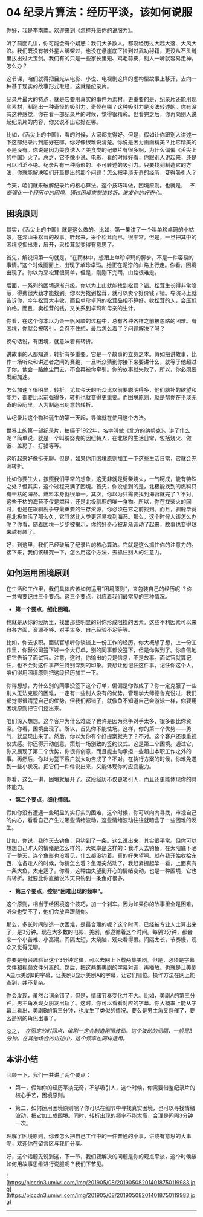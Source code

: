 # 04 纪录片算法：经历平淡，该如何说服

你好，我是李南南。欢迎来到《怎样升级你的说服力》。

听了前面几讲，你可能会有个疑惑：我们大多数人，都没经历过大起大落、大风大浪。我们既没有被外星人绑架过，也没在悬崖底下捡到过武功秘籍，更没从石头缝里拔出过大宝剑。我们有的只是一些家长里短、鸡毛蒜皮，别人一听就容易走神。怎么办？

这节课，咱们就得把目光从电影、小说、电视剧这样的虚构型故事上移开，去向一种基于现实的故事形式取经，这就是纪录片。

纪录片最大的特点，就是它要用真实的事件为素材。更重要的是，纪录片还能用现实素材，制造出一种奇怪的吸引力。奇怪在哪？这种吸引力是没法转述的。你有没有这种感觉，你在看一部纪录片的时候，觉得很精彩。但看完之后，你再向别人说起纪录片的内容，你又说不出它好在哪。

比如，《舌尖上的中国》，看的时候，大家都觉得好。但是，假如让你跟别人讲述一下这部纪录片到底好在哪，你好像很难说清楚。你说是因为画面精美？比它精美的不是没有。你说是因为美食诱人？美食类的纪录片有很多啊，为什么偏偏《舌尖上的中国》火了。总之，它不像小说、电影，看的时候好看，你跟别人讲起来，还是可以滔滔不绝。纪录片有一种隐形的、不可转述的吸引力。只要找到制造它的方法，你就能解决咱们开篇提出的那个问题：怎么把平淡无奇的经历，变得吸引人？

今天，咱们就来破解纪录片的核心算法。这个技巧叫做，困境原则。也就是，  *不断强化一个经历中的困境，通过困境来制造转折，激发你的好奇心。*

## 困境原则

其实，《舌尖上的中国》就是这么做的。比如，第一集讲了一个叫单珍卓玛的小姑娘，在深山采松茸的故事。听起来，采个松茸而已，很平常。但是，一旦把其中的困境挖掘出来，展开，采松茸就变得有意思了。

首先，解说词第一句就是，“在雨林中，想跟上单珍卓玛的脚步，不是一件容易的事情。”这个时候画面上，出现了单珍卓玛。她正在泥泞的山路上行走。你看，困境出现了。你以为采松茸很简单，但是，刚刚下完雨，山路很难走。

后面，一系列的困境逐渐升级。你以为上山就能找到松茸？错。松茸生长得非常隐蔽，得费很大劲才能找到。你以为找到松茸，就可以卖个好价钱？错。导演马上就告诉你，今年松茸大丰收，而且单珍卓玛的松茸品相不算好。收松茸的人，会压低价格。而且，卖松茸的钱，又关系到卓玛和母亲的生计。

你看，在这个你本以为会一帆风顺的过程中，总有各种各样之前被忽略的困难。有困境，你就会被吸引。会忍不住想，最后怎么着了？问题解决了吗？

换句话说，有困境，就意味着有转折。

讲故事的人都知道，转折有多重要。它是一个故事的立身之本。假如把讲故事，比作一场听众和讲述者之间的赛跑，一旦听众猜到你接下来要讲什么，就等于他超过了你。他会一路绝尘而去，不会再被你牵引。你的故事就失败了。所以，你必须要发起加速。

怎么加速？很明显，转折。尤其今天的听众比以前要聪明得多，他们脑补的欲望和能力，都要比以前强得多，转折也就变得更重要。而困境原则，就是帮你在平淡无奇的经历里，人为制造出刻意的转折。

从纪录片这个物种诞生的第一天起，导演就在使用这个方法。

世界上的第一部纪录片，拍摄于1922年，名字叫做《北方的纳努克》。讲了什么呢？简单说，就是一个叫纳努克的因纽特人，在北极的生活日常，包括烧火、做饭、盖房子、打猎等等。

这听起来好像挺无聊。但是，如果你用困境原则加工一下这些生活日常，它就会充满转折。

比如你要生火，按照我们平常的想象，这无非就是劈柴烧火，一气呵成，能有特殊之处？但其实，这个过程充满了困境。首先，你没想到的是，北极能找到的燃料只有干枯的海苔。燃料本身就很单一。其次，你以为只需要找到海苔就完了？不对。这些干枯的海苔不仅是燃料，还是北极驯鹿的唯一食物。所以，你在找柴火的同时，也是在跟驯鹿争夺最重要的生存资源，你必须在它之前找到。而且，驯鹿毕竟在北极生活了那么久，它当然比人类更容易找到海苔。那么，这个时候人该怎么办呢？你看，随着困境一步步被揭示，你的好奇心被渐渐调动了起来，故事也变得越来越有趣了。

好，到这里，我们已经破解了纪录片的核心算法。它就是这么抓住你的注意力的。接下来，我们该研究一下，怎么用这个方法，去抓住别人的注意力。

## 如何运用困境原则

在生活和工作里，我们具体应该如何运用“困境原则”，来包装自己的经历呢 ？你一共需要记住三个要点。这三个要点，对应着我们最常见的三种情况。

* **第一个要点，细化困境。** 

也就是从你的经历里，找出那些明显的对你形成阻挠的因素。这些不利因素可以来自各方面，资源不够、对手太多、自己经验不足等等。

比如，你去求职。面试官想听你谈谈上一份工作的经历。你大概想了想，上一份工作里，你替公司签下过一个大订单，别的同事都没签下，但是你做到了。你自信地把它告诉了面试官。注意，这时，你输出的只是信息，不是故事。面试官就算记住，也不会对这件事产生特别深刻的印象。要想让他记住这件事，记住你这个人，咱们得用困境原则把这段经历加工一下。

你得想想，为什么别的同事没签下这个订单，偏偏是你做成了？你一定克服了一些别人无法克服的困难，一定有一些别人没有的优势。管理学大师德鲁克说过，我们都觉得很清楚自己的优势，但我们都错了，就像鱼不知道自己会游泳一样，你要用困境原则把它们挖出来。

咱们深入想想。这个客户为什么难谈？也许是因为竞争对手太多，很多都比你资深。你看，困境出现了。所以，首先你不能怯场。这样，你的第一个优势——勇气，就显现出来了。然后，你以为你有个好提案就完了？不对。这个客户还很重视仪式感。你还得开动创意，策划一场别致的签约仪式。这是第二个困境。通过它，你又展现了第二个优势，你很有创意，而且能主动承担一些超出本职工作之外的事。再然后，你以为签下客户就大功告成了？不对。在执行方案的时候，你难免遇到一些小状况。把它们一件件说出来，又能体现你的应变能力。

你看，这么一讲，困境就展开了。这段经历不仅更吸引人，而且还更能体现你的具体能力。

* **第二个要点，细化情绪。** 

假如你没有遭遇一些明显的实打实的困难，这个时候，你可以向内寻找，审视自己的内心，看看自己产生过哪些情绪波动，这些情绪波动往往就暗含了一些困难的发生。

比如，你说，我昨天去钓鱼，只钓到了一条。这么说出来，其实很平常。但你可以想想自己昨天的情绪是怎么样的，大概率是这样的：我昨天去钓鱼，在太阳底下晒了一整天，连个鱼影也没看见，什么都没钓着。真的好失望啊。就在我开始收拾东西，准备走人的时候，你猜怎么着？鱼漂突然动了。我赶紧提起竿一看，上面真有一条大鱼，太走运了。你看，这种由失望到开心的情绪变动，也是一种困境，它也有转折。就要比你直接说昨天只钓到一条鱼好很多。

* **第三个要点，控制“困难出现的频率”。** 

这个原则，相当于给困境这个技巧，加一个刹车。因为如果你的故事里全是困难，听众也受不了，他们会放弃跟随你。

那么，多长时间制造一次困难，是最合理的呢？这个时间，已经被专业人士算出来了，是3分钟。现在大多数的电影、美剧，都遵循着这个时间。每隔3分钟，都会来一个小苦难、小高潮。间隔太短，太烧脑，观众看得累。间隔太长，节奏慢，观众又觉得无聊。

你要是有兴趣验证这个3分钟定律，可以去网上下载两集美剧。但是，必须是字幕文件和视频文件分离的。然后，把这两集美剧的字幕对调，再播放。也就是让美剧A显示美剧B的字幕，让美剧B显示美剧A的字幕，让它们错位。操作方法在网上能查到，并不复杂。

你会发现，虽然台词全错了，但是，情绪节奏变化并不大。比如，美剧A的第三分钟，男主角发现女朋友出轨了。这时，你可以看看对应的字幕。你大概率上能从字幕上看出，美剧B的第三分钟，也发生了类似的情况。要么是男主角又悲催了，要么是别的角色出事了。

总之，  *在固定的时间点，编剧一定会制造剧情波动。这个波动的间隔，一般是3分钟。在其他场合的讲述中，这个频率也同样适用。*

## 本讲小结

回顾一下，我们一共讲了两个要点：

* 第一，假如你的经历平淡无奇，不够吸引人，这个时候，你需要借鉴纪录片的核心手艺，困境原则。

* 第二，如何运用困境原则呢？你可以在细节中寻找真实困境，也可以寻找情绪波动，把它加工成困境。同时，转折出现的频率不能太高，合理是间隔3分钟一次。

理解了困境原则，你该怎么把自己工作中的一件普通的小事，讲成有意思的大事呢，欢迎你在留言区与我们分享。

好，这个话题先说到这，下一节，我们要解决的问题是你的观点平淡，这个时候该如何用故事思维进行说服呢？我们下节见。

![https://piccdn3.umiwi.com/img/201905/08/201905082014018750119983.jpg](https://piccdn3.umiwi.com/img/201905/08/201905082014018750119983.jpg)

---

